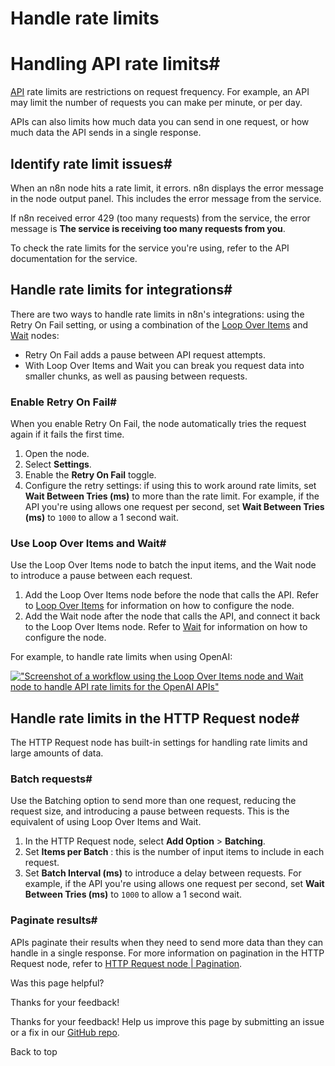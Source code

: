# Handle rate limits

[ ](https://github.com/n8n-io/n8n-docs/edit/main/docs/integrations/builtin/rate-limits.md "Edit this page")

# Handling API rate limits#

[API](../../../glossary/#api) rate limits are restrictions on request frequency. For example, an API may limit the number of requests you can make per minute, or per day.

APIs can also limits how much data you can send in one request, or how much data the API sends in a single response.

## Identify rate limit issues#

When an n8n node hits a rate limit, it errors. n8n displays the error message in the node output panel. This includes the error message from the service.

If n8n received error 429 (too many requests) from the service, the error message is **The service is receiving too many requests from you**.

To check the rate limits for the service you're using, refer to the API documentation for the service.

## Handle rate limits for integrations#

There are two ways to handle rate limits in n8n's integrations: using the Retry On Fail setting, or using a combination of the [Loop Over Items](../core-nodes/n8n-nodes-base.splitinbatches/) and [Wait](../core-nodes/n8n-nodes-base.wait/) nodes: 

  * Retry On Fail adds a pause between API request attempts.
  * With Loop Over Items and Wait you can break you request data into smaller chunks, as well as pausing between requests.



### Enable Retry On Fail#

When you enable Retry On Fail, the node automatically tries the request again if it fails the first time.

  1. Open the node.
  2. Select **Settings**.
  3. Enable the **Retry On Fail** toggle.
  4. Configure the retry settings: if using this to work around rate limits, set **Wait Between Tries (ms)** to more than the rate limit. For example, if the API you're using allows one request per second, set **Wait Between Tries (ms)** to `1000` to allow a 1 second wait.



### Use Loop Over Items and Wait#

Use the Loop Over Items node to batch the input items, and the Wait node to introduce a pause between each request.

  1. Add the Loop Over Items node before the node that calls the API. Refer to [Loop Over Items](../core-nodes/n8n-nodes-base.splitinbatches/) for information on how to configure the node.
  2. Add the Wait node after the node that calls the API, and connect it back to the Loop Over Items node. Refer to [Wait](../core-nodes/n8n-nodes-base.wait/) for information on how to configure the node.



For example, to handle rate limits when using OpenAI:

[!["Screenshot of a workflow using the Loop Over Items node and Wait node to handle API rate limits for the OpenAI APIs"](../../../_images/integrations/builtin/rate-limits/loop-wait.png)](https://docs.n8n.io/_images/integrations/builtin/rate-limits/loop-wait.png)

## Handle rate limits in the HTTP Request node#

The HTTP Request node has built-in settings for handling rate limits and large amounts of data.

### Batch requests#

Use the Batching option to send more than one request, reducing the request size, and introducing a pause between requests. This is the equivalent of using Loop Over Items and Wait.

  1. In the HTTP Request node, select **Add Option** > **Batching**.
  2. Set **Items per Batch** : this is the number of input items to include in each request.
  3. Set **Batch Interval (ms)** to introduce a delay between requests. For example, if the API you're using allows one request per second, set **Wait Between Tries (ms)** to `1000` to allow a 1 second wait.



### Paginate results#

APIs paginate their results when they need to send more data than they can handle in a single response. For more information on pagination in the HTTP Request node, refer to [HTTP Request node | Pagination](../core-nodes/n8n-nodes-base.httprequest/#pagination).

Was this page helpful? 

Thanks for your feedback! 

Thanks for your feedback! Help us improve this page by submitting an issue or a fix in our [GitHub repo](https://github.com/n8n-io/n8n-docs). 

Back to top 
